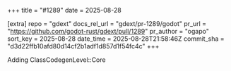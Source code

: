 +++
title = "#1289"
date = 2025-08-28

[extra]
repo = "gdext"
docs_rel_url = "gdext/pr-1289/godot"
pr_url = "https://github.com/godot-rust/gdext/pull/1289"
pr_author = "ogapo"
sort_key = 2025-08-28
date_time = 2025-08-28T21:58:46Z
commit_sha = "d3d22ffb10afd80d14cf2b1adf1d857d1f54fc4c"
+++

Adding ClassCodegenLevel::Core 
